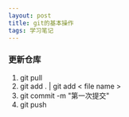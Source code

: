 ```yaml
---
layout: post
title: git的基本操作
tags: 学习笔记
---
```


### 更新仓库

1. git pull
2. git add . | git add < file name > 
3. git commit -m "第一次提交"
4. git push